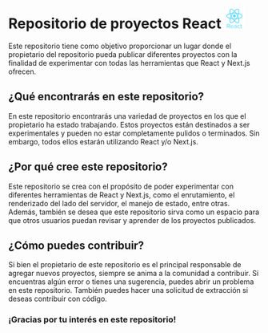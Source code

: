 # Repositorio de proyectos React <a href="https://reactjs.org/" target="_blank" rel="noreferrer"> <img src="https://raw.githubusercontent.com/devicons/devicon/master/icons/react/react-original-wordmark.svg" alt="react" width="40" height="40"/> </a>
Este repositorio tiene como objetivo proporcionar un lugar donde el propietario del repositorio pueda publicar diferentes proyectos con la finalidad de experimentar con todas las herramientas que React y Next.js ofrecen.

## ¿Qué encontrarás en este repositorio?
En este repositorio encontrarás una variedad de proyectos en los que el propietario ha estado trabajando. Estos proyectos están destinados a ser experimentales y pueden no estar completamente pulidos o terminados. Sin embargo, todos ellos estarán utilizando React y/o Next.js.

## ¿Por qué cree este repositorio?
Este repositorio se crea con el propósito de poder experimentar con diferentes herramientas de React y Next.js, como el enrutamiento, el renderizado del lado del servidor, el manejo de estado, entre otras. Además, también se desea que este repositorio sirva como un espacio para que otros usuarios puedan revisar y aprender de los proyectos publicados.

## ¿Cómo puedes contribuir?
Si bien el propietario de este repositorio es el principal responsable de agregar nuevos proyectos, siempre se anima a la comunidad a contribuir. Si encuentras algún error o tienes una sugerencia, puedes abrir un problema en este repositorio. También puedes hacer una solicitud de extracción si deseas contribuir con código.

### ¡Gracias por tu interés en este repositorio!
